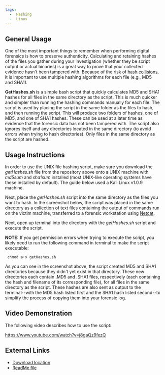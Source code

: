 ```yaml
---
tags:
  -  Hashing
  -  Linux
---
```

## General Usage

One of the most important things to remember when performing digital
forensics is how to preserve authenticity. Calculating and retaining
hashes of the files you gather during your investigation (whether they
be script output or actual binaries) is a great way to prove that your
collected evidence hasn't been tampered with. Because of the risk of
[hash
collisions](http://en.wikipedia.org/wiki/Collision_%28computer_science%29),
it is important to use multiple hashing algorithms for each file (e.g.,
MD5 and SHA1).

**GetHashes.sh** is a simple bash script that quickly calculates MD5 and
SHA1 hashes for all files in the same directory as the script. This is
much quicker and simpler than running the hashing commands manually for
each file. The script is used by placing the script in the same folder
as the files to hash, and then running the script. This will produce two
folders of hashes, one of MD5, and one of SHA1 hashes. These can be used
at a later time as evidence that the forensic data has not been tampered
with. The script also ignores itself and any directories located in the
same directory (to avoid errors when trying to hash directories). Only
files in the same directory as the script are hashed.

## Usage Instructions

In order to use the UNIX file hashing script, make sure you download the
*getHashes.sh* file from the repository above onto a UNIX machine with
*md5sum* and *sha1sum* installed (most UNIX-like operating systems have
these installed by default). The guide below used a Kali Linux v1.0.9
machine.

Next, place the *getHashes.sh* script into the same directory as the
files you want to hash. In the screenshot below, the script was placed
in the same directory as a collection of text files containing the
output of commands run on the victim machine, transferred to a forensic
workstation using [Netcat](netcat.md).

Next, open up terminal into the directory with the *getHashes.sh* script
and execute the script.

**NOTE:** If you get permission errors when trying to execute the
script, you likely need to run the following command in terminal to make
the script executable:

` chmod a+x getHashes.sh`

As you can see in the screenshot above, the script created MD5 and SHA1
directories because they didn't yet exist in that directory. These new
directories each contain .MD5 and .SHA1 files, respectively (each
containing the hash and filename of its corresponding file), for all
files in the same directory as the script. These hashes are also sent as
output to the terminal--with the MD5 hash listed first and the SHA1 hash
listed second--to simplify the process of copying them into your
forensic log.

## Video Demonstration

The following video describes how to use the script:

<https://www.youtube.com/watch?v=j8gaQz9fezQ>

## External Links

* [Download location](https://bitbucket.org/stewdebaker/unix-hashing-script)
* [ReadMe file](http://technicallysane.blogspot.com/p/unix-file-hashing-script.html)
